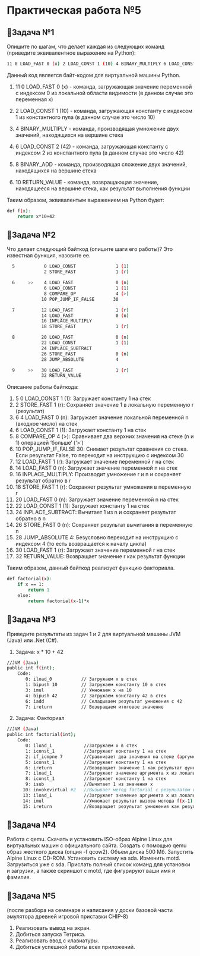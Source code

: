 # Практическая работа №5
## 🌸Задача №1
Опишите по шагам, что делает каждая из следующих команд (приведите эквивалентное выражение на Python):
```bash
11 0 LOAD_FAST 0 (x) 2 LOAD_CONST 1 (10) 4 BINARY_MULTIPLY 6 LOAD_CONST 2 (42) 8 BINARY_ADD 10 RETURN_VALUE
```
Данный код является байт-кодом для виртуальной машины Python.

1) 11 0 LOAD_FAST 0 (x) - команда, загружающая значение переменной с индексом 0 из локальной области видимости (в данном случае это переменная x)  
  
2) 2 LOAD_CONST 1 (10) - команда, загружающая константу с индексом 1 из константного пула (в данном случае это число 10)  
  
3) 4 BINARY_MULTIPLY - команда, производящая умножение двух значений, находящихся на вершине стека  
  
4) 6 LOAD_CONST 2 (42) - команда, загружающая константу с индексом 2 из константного пула (в данном случае это число 42)  
  
5) 8 BINARY_ADD - команда, производящая сложение двух значений, находящихся на вершине стека  
  
6) 10 RETURN_VALUE - команда, возвращающая значение, находящееся на вершине стека, как результат выполнения функции  
  
Таким образом, эквивалентым выражением на Python будет:
```bash
def f(x):
    return x*10+42
```
## 🌸Задача №2
Что делает следующий байткод (опишите шаги его работы)? Это известная функция, назовите ее.
```bash
  5           0 LOAD_CONST               1 (1)
              2 STORE_FAST               1 (r)

  6     >>    4 LOAD_FAST                0 (n)
              6 LOAD_CONST               1 (1)
              8 COMPARE_OP               4 (>)
             10 POP_JUMP_IF_FALSE       30

  7          12 LOAD_FAST                1 (r)
             14 LOAD_FAST                0 (n)
             16 INPLACE_MULTIPLY
             18 STORE_FAST               1 (r)

  8          20 LOAD_FAST                0 (n)
             22 LOAD_CONST               1 (1)
             24 INPLACE_SUBTRACT
             26 STORE_FAST               0 (n)
             28 JUMP_ABSOLUTE            4

  9     >>   30 LOAD_FAST                1 (r)
             32 RETURN_VALUE
```
Описание работы байткода:  
1) 5 0 LOAD_CONST 1 (1): Загружает константу 1 на стек
2) 2 STORE_FAST 1 (r): Сохраняет значение 1 в локальную переменную r (результат)
3) 6 4 LOAD_FAST 0 (n): Загружает значение локальной переменной n (входное число) на стек
4) 6 LOAD_CONST 1 (1): Загружает константу 1 на стек
5) 8 COMPARE_OP 4 (>): Сравнивает два верхних значения на стеке (n и 1) операцией ‘больше’ (‘>’)
6) 10 POP_JUMP_IF_FALSE 30: Снимает результат сравнения со стека. Если результат False, то переходит на инструкцию с индексом 30
7) 12 LOAD_FAST 1 (r): Загружает значение переменной r на стек
8) 14 LOAD_FAST 0 (n): Загружает значение переменной n на стек
9) 16 INPLACE_MULTIPLY: Производит умножение r и n и сохраняет результат обратно в r
10) 18 STORE_FAST 1 (r): Сохраняет результат умножения в переменную r
11) 20 LOAD_FAST 0 (n): Загружает значение переменной n на стек
12) 22 LOAD_CONST 1 (1): Загружает константу 1 на стек
13) 24 INPLACE_SUBTRACT: Вычитает 1 из n и сохраняет результат обратно в n
14) 26 STORE_FAST 0 (n): Сохраняет результат вычитания в переменную n
15) 28 JUMP_ABSOLUTE 4: Безусловно переходит на инструкцию с индексом 4 (то есть возвращается к началу цикла)
16) 30 LOAD_FAST 1 (r): Загружает значение переменной r на стек
17) 32 RETURN_VALUE: Возвращает значение r как результат функции
   
Таким образом, данный байткод реализует функцию факториала.
```bash
def factorial(x):
    if x == 1:
        return 1
    else:
        return factorial(x-1)*x
```
## 🌸Задача №3
Приведите результаты из задач 1 и 2 для виртуальной машины JVM (Java) или .Net (C#).  
1) Задача: x * 10 + 42
```bash
//JVM (Java)
public int f(int);
    Code:
       0: iload_0           // Загружаем x в стек
       1: bipush 10         // Загружаем константу 10 в стек
       3: imul              // Умножаем x на 10
       4: bipush 42         // Загружаем константу 42 в стек
       6: iadd              // Складываем результат умножения с 42
       7: ireturn           // Возвращаем итоговое значение
```
2) Задача: Факториал
```bash
//JVM (Java)
public int factorial(int);
    Code:
       0: iload_1            //Загружаем x в стек
       1: iconst_1           //Загружает константу 1 на стек
       2: if_icmpne 7        //Сравнивает два значения на стеке (аргумент x и 1). Если они не равны (не равно), то переходит на инструкцию с индексом 7
       5: iconst_1           //Загружает константу 1 на стек
       6: ireturn            //Возвращает значение 1 как результат функции
       7: iload_1            //Загружает значение аргумента x из локальной переменной 1 на стек
       8: iconst_1           //Загружает константу 1 на стек
       9: isub               //Вычитает 1 из значения x
      10: invokevirtual #2   //Вызывает метод factorial с результатом вычитания (x-1) в качестве аргумента
      13: iload_1            //Загружает значение аргумента x из локальной переменной 1 на стек
      14: imul               //Умножает результат вызова метода f(x-1) на значение x
      15: ireturn            //Возвращает результат умножения как результат функции
```
## 🌸Задача №4
Работа с qemu. Скачать и установить ISO-образ Alpine Linux для виртуальных машин с официального сайта. Создать с помощью qemu образ жесткого диска (опция -f qcow2). Объем диска 500 Мб. Запустить Alpine Linux с CD-ROM. Установить систему на sda. Изменить motd. Загрузиться уже с sda. Прислать полный список команд для установки и загрузки, а также скриншот с motd, где фигурируют ваши имя и фамилия.
## 🌸Задача №5
(после разбора на семинаре и написания у доски базовой части эмулятора древней игровой приставки CHIP-8)  
1) Реализовать вывод на экран.
2) Добиться запуска Тетриса.
3) Реализовать ввод с клавиатуры.
4) Добиться успешной работы всех приложений.
